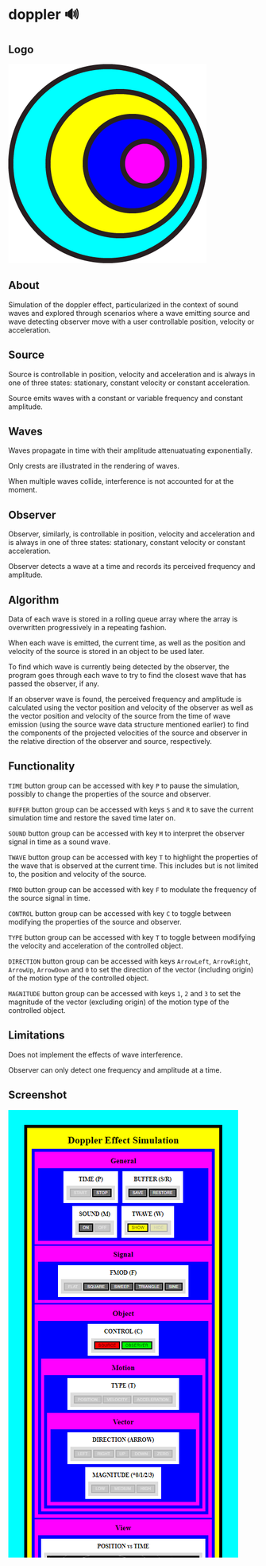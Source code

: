 # doppler 🔊

## Logo

![Project Logo](./logo.png)

## About

Simulation of the doppler effect, particularized in the context of sound waves and explored through scenarios where a wave emitting source and wave detecting observer move with a user controllable position, velocity or acceleration.

## Source

Source is controllable in position, velocity and acceleration and is always in one of three states: stationary, constant velocity or constant acceleration.

Source emits waves with a constant or variable frequency and constant amplitude.

## Waves

Waves propagate in time with their amplitude attenuatuating exponentially.

Only crests are illustrated in the rendering of waves.

When multiple waves collide, interference is not accounted for at the moment.

## Observer

Observer, similarly, is controllable in position, velocity and acceleration and is always in one of three states: stationary, constant velocity or constant acceleration.

Observer detects a wave at a time and records its perceived frequency and amplitude.

## Algorithm

Data of each wave is stored in a rolling queue array where the array is overwritten progressively in a repeating fashion.

When each wave is emitted, the current time, as well as the position and velocity of the source is stored in an object to be used later.

To find which wave is currently being detected by the observer, the program goes through each wave to try to find the closest wave that has passed the observer, if any.

If an observer wave is found, the perceived frequency and amplitude is calculated using the vector position and velocity of the observer as well as the vector position and velocity of the source from the time of wave emission (using the source wave data structure mentioned earlier) to find the components of the projected velocities of the source and observer in the relative direction of the observer and source, respectively.

## Functionality

`TIME` button group can be accessed with key `P` to pause the simulation, possibly to change the properties of the source and observer.

`BUFFER` button group can be accessed with keys `S` and `R` to save the current simulation time and restore the saved time later on.

`SOUND` button group can be accessed with key `M` to interpret the observer signal in time as a sound wave.

`TWAVE` button group can be accessed with key `T` to highlight the properties of the wave that is observed at the current time. This includes but is not limited to, the position and velocity of the source.

`FMOD` button group can be accessed with key `F` to modulate the frequency of the source signal in time.

`CONTROL` button group can be accessed with key `C` to toggle between modifying the properties of the source and observer.

`TYPE` button group can be accessed with key `T` to toggle between modifying the velocity and acceleration of the controlled object.

`DIRECTION` button group can be accessed with keys `ArrowLeft`, `ArrowRight`, `ArrowUp`, `ArrowDown` and `0` to set the direction of the vector (including origin) of the motion type of the controlled object.

`MAGNITUDE` button group can be accessed with keys `1`, `2` and `3` to set the magnitude of the vector (excluding origin) of the motion type of the controlled object.

## Limitations

Does not implement the effects of wave interference.

Observer can only detect one frequency and amplitude at a time.

## Screenshot

![Application Screenshot](./screenshot.png)
